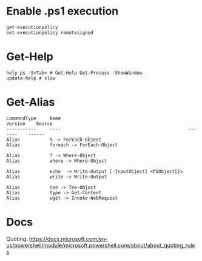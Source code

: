 # Enable .ps1 execution

    get-executionpolicy
    set-executionpolicy remotesigned

# Get-Help

    help ps -S<Tab> # Get-Help Get-Process -ShowWindow
    update-help # slow

# Get-Alias

    CommandType     Name                                               Version    Source
    -----------     ----                                               -------    ------
    Alias           % -> ForEach-Object
    Alias           foreach -> ForEach-Object

    Alias           ? -> Where-Object
    Alias           where -> Where-Object

    Alias           echo  -> Write-Output [-InputObject] <PSObject[]>
    Alias           write -> Write-Output

    Alias           tee -> Tee-Object
    Alias           type -> Get-Content
    Alias           wget -> Invoke-WebRequest

# Docs
Quoting: https://docs.microsoft.com/en-us/powershell/module/microsoft.powershell.core/about/about_quoting_rules